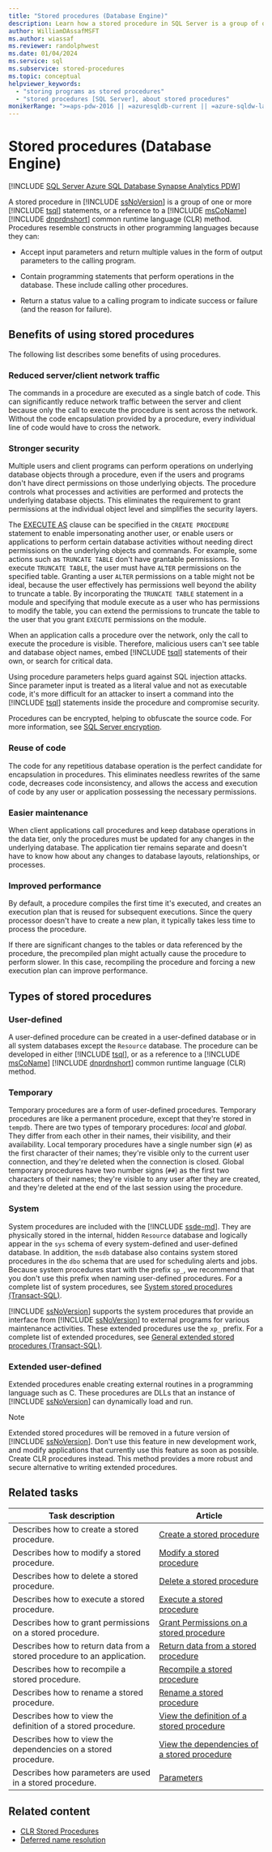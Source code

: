 ```yaml
---
title: "Stored procedures (Database Engine)"
description: Learn how a stored procedure in SQL Server is a group of one or more Transact-SQL statements or a reference to a .NET Framework common runtime language method.
author: WilliamDAssafMSFT
ms.author: wiassaf
ms.reviewer: randolphwest
ms.date: 01/04/2024
ms.service: sql
ms.subservice: stored-procedures
ms.topic: conceptual
helpviewer_keywords:
  - "storing programs as stored procedures"
  - "stored procedures [SQL Server], about stored procedures"
monikerRange: ">=aps-pdw-2016 || =azuresqldb-current || =azure-sqldw-latest || >=sql-server-2016 || >=sql-server-linux-2017 || =azuresqldb-mi-current"
---
```

# Stored procedures (Database Engine)

[!INCLUDE [SQL Server Azure SQL Database Synapse Analytics PDW](../../includes/applies-to-version/sql-asdb-asdbmi-asa-pdw.md)]

A stored procedure in [!INCLUDE [ssNoVersion](../../includes/ssnoversion-md.md)] is a group of one or more [!INCLUDE [tsql](../../includes/tsql-md.md)] statements, or a reference to a [!INCLUDE [msCoName](../../includes/msconame-md.md)] [!INCLUDE [dnprdnshort](../../includes/dnprdnshort-md.md)] common runtime language (CLR) method. Procedures resemble constructs in other programming languages because they can:

- Accept input parameters and return multiple values in the form of output parameters to the calling program.

- Contain programming statements that perform operations in the database. These include calling other procedures.

- Return a status value to a calling program to indicate success or failure (and the reason for failure).

## Benefits of using stored procedures

The following list describes some benefits of using procedures.

### Reduced server/client network traffic

The commands in a procedure are executed as a single batch of code. This can significantly reduce network traffic between the server and client because only the call to execute the procedure is sent across the network. Without the code encapsulation provided by a procedure, every individual line of code would have to cross the network.

### Stronger security

Multiple users and client programs can perform operations on underlying database objects through a procedure, even if the users and programs don't have direct permissions on those underlying objects. The procedure controls what processes and activities are performed and protects the underlying database objects. This eliminates the requirement to grant permissions at the individual object level and simplifies the security layers.

The [EXECUTE AS](../../t-sql/statements/execute-as-clause-transact-sql.md) clause can be specified in the `CREATE PROCEDURE` statement to enable impersonating another user, or enable users or applications to perform certain database activities without needing direct permissions on the underlying objects and commands. For example, some actions such as `TRUNCATE TABLE` don't have grantable permissions. To execute `TRUNCATE TABLE`, the user must have `ALTER` permissions on the specified table. Granting a user `ALTER` permissions on a table might not be ideal, because the user effectively has permissions well beyond the ability to truncate a table. By incorporating the `TRUNCATE TABLE` statement in a module and specifying that module execute as a user who has permissions to modify the table, you can extend the permissions to truncate the table to the user that you grant `EXECUTE` permissions on the module.

When an application calls a procedure over the network, only the call to execute the procedure is visible. Therefore, malicious users can't see table and database object names, embed [!INCLUDE [tsql](../../includes/tsql-md.md)] statements of their own, or search for critical data.

Using procedure parameters helps guard against SQL injection attacks. Since parameter input is treated as a literal value and not as executable code, it's more difficult for an attacker to insert a command into the [!INCLUDE [tsql](../../includes/tsql-md.md)] statements inside the procedure and compromise security.

Procedures can be encrypted, helping to obfuscate the source code. For more information, see [SQL Server encryption](../security/encryption/sql-server-encryption.md).

### Reuse of code

The code for any repetitious database operation is the perfect candidate for encapsulation in procedures. This eliminates needless rewrites of the same code, decreases code inconsistency, and allows the access and execution of code by any user or application possessing the necessary permissions.

### Easier maintenance

When client applications call procedures and keep database operations in the data tier, only the procedures must be updated for any changes in the underlying database. The application tier remains separate and doesn't have to know how about any changes to database layouts, relationships, or processes.

### Improved performance

By default, a procedure compiles the first time it's executed, and creates an execution plan that is reused for subsequent executions. Since the query processor doesn't have to create a new plan, it typically takes less time to process the procedure.

If there are significant changes to the tables or data referenced by the procedure, the precompiled plan might actually cause the procedure to perform slower. In this case, recompiling the procedure and forcing a new execution plan can improve performance.

## Types of stored procedures

### User-defined

A user-defined procedure can be created in a user-defined database or in all system databases except the `Resource` database. The procedure can be developed in either [!INCLUDE [tsql](../../includes/tsql-md.md)], or as a reference to a [!INCLUDE [msCoName](../../includes/msconame-md.md)] [!INCLUDE [dnprdnshort](../../includes/dnprdnshort-md.md)] common runtime language (CLR) method.

### Temporary

Temporary procedures are a form of user-defined procedures. Temporary procedures are like a permanent procedure, except that they're stored in `tempdb`. There are two types of temporary procedures: *local* and *global*. They differ from each other in their names, their visibility, and their availability. Local temporary procedures have a single number sign (`#`) as the first character of their names; they're visible only to the current user connection, and they're deleted when the connection is closed. Global temporary procedures have two number signs (`##`) as the first two characters of their names; they're visible to any user after they are created, and they're deleted at the end of the last session using the procedure.

### System

System procedures are included with the [!INCLUDE [ssde-md](../../includes/ssde-md.md)]. They are physically stored in the internal, hidden `Resource` database and logically appear in the `sys` schema of every system-defined and user-defined database. In addition, the `msdb` database also contains system stored procedures in the `dbo` schema that are used for scheduling alerts and jobs. Because system procedures start with the prefix `sp_`, we recommend that you don't use this prefix when naming user-defined procedures. For a complete list of system procedures, see [System stored procedures (Transact-SQL)](../../relational-databases/system-stored-procedures/system-stored-procedures-transact-sql.md).

[!INCLUDE [ssNoVersion](../../includes/ssnoversion-md.md)] supports the system procedures that provide an interface from [!INCLUDE [ssNoVersion](../../includes/ssnoversion-md.md)] to external programs for various maintenance activities. These extended procedures use the `xp_` prefix. For a complete list of extended procedures, see [General extended stored procedures (Transact-SQL)](../../relational-databases/system-stored-procedures/general-extended-stored-procedures-transact-sql.md).

### Extended user-defined

Extended procedures enable creating external routines in a programming language such as C. These procedures are DLLs that an instance of [!INCLUDE [ssNoVersion](../../includes/ssnoversion-md.md)] can dynamically load and run.

> [!NOTE]  
> Extended stored procedures will be removed in a future version of [!INCLUDE [ssNoVersion](../../includes/ssnoversion-md.md)]. Don't use this feature in new development work, and modify applications that currently use this feature as soon as possible. Create CLR procedures instead. This method provides a more robust and secure alternative to writing extended procedures.

## Related tasks

| Task description | Article |
| --- | --- |
| Describes how to create a stored procedure. | [Create a stored procedure](create-a-stored-procedure.md) |
| Describes how to modify a stored procedure. | [Modify a stored procedure](modify-a-stored-procedure.md) |
| Describes how to delete a stored procedure. | [Delete a stored procedure](delete-a-stored-procedure.md) |
| Describes how to execute a stored procedure. | [Execute a stored procedure](execute-a-stored-procedure.md) |
| Describes how to grant permissions on a stored procedure. | [Grant Permissions on a stored procedure](grant-permissions-on-a-stored-procedure.md) |
| Describes how to return data from a stored procedure to an application. | [Return data from a stored procedure](return-data-from-a-stored-procedure.md) |
| Describes how to recompile a stored procedure. | [Recompile a stored procedure](recompile-a-stored-procedure.md) |
| Describes how to rename a stored procedure. | [Rename a stored procedure](rename-a-stored-procedure.md) |
| Describes how to view the definition of a stored procedure. | [View the definition of a stored procedure](view-the-definition-of-a-stored-procedure.md) |
| Describes how to view the dependencies on a stored procedure. | [View the dependencies of a stored procedure](view-the-dependencies-of-a-stored-procedure.md) |
| Describes how parameters are used in a stored procedure. | [Parameters](parameters.md) |

## Related content

- [CLR Stored Procedures](/dotnet/framework/data/adonet/sql/clr-stored-procedures)
- [Deferred name resolution](../../t-sql/statements/create-trigger-transact-sql.md#deferred-name-resolution)
